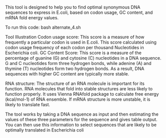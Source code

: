 This tool is designed to help you to find optimal synonymous DNA sequences to express in E.coli, based on codon usage, GC content, and mRNA fold energy values.



To run this code:
bash alternate_4.sh <DNA seqeunce file in fasta format> <job id>



Tool Illustration
Codon usage score:
This score is a measure of how frequently a particular codon is used in E.coli. This score calculated using codon usage frequency of each codon per thousand Nucleotides in Escherichia coli.
GC Content Score:
This score is a measure of the percentage of guanine (G) and cytosine (C) nucleotides in a DNA sequence. G and C nucleotides form three hydrogen bonds, while adenine (A) and thymine (T) nucleotides form two hydrogen bonds. As a result, DNA sequences with higher GC content are typically more stable.

RNA structure:
The structure of an RNA molecule is important for its function. RNA molecules that fold into stable structures are less likely to function properly. It uses Vienna RNAfold package to calculate free energy (kcal/mol-1) of RNA ensemble. If mRNA structure is more unstable, it is likely to translate fast.

The tool works by taking a DNA sequence as input and then estimating the values of these three parameters for the sequence and gives table output. You can then use this information to select sequences that are likely to be optimally translated in Escherichia coli
